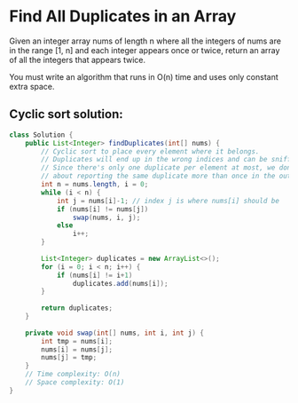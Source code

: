 # Find All Duplicates in an Array

Given an integer array nums of length n where all the integers of nums are in the range [1, n] and each integer appears once or twice, return an array of all the integers that appears twice.

You must write an algorithm that runs in O(n) time and uses only constant extra space.

## Cyclic sort solution:

```Java
class Solution {
    public List<Integer> findDuplicates(int[] nums) {
        // Cyclic sort to place every element where it belongs.
        // Duplicates will end up in the wrong indices and can be sniffed out that way.
        // Since there's only one duplicate per element at most, we don't have to worry
        // about reporting the same duplicate more than once in the output.
        int n = nums.length, i = 0;
        while (i < n) {
            int j = nums[i]-1; // index j is where nums[i] should be
            if (nums[i] != nums[j])
                swap(nums, i, j);
            else
                i++;
        }
        
        List<Integer> duplicates = new ArrayList<>();
        for (i = 0; i < n; i++) {
            if (nums[i] != i+1)
                duplicates.add(nums[i]);
        }
        
        return duplicates;
    }
    
    private void swap(int[] nums, int i, int j) {
        int tmp = nums[i];
        nums[i] = nums[j];
        nums[j] = tmp;
    }
    // Time complexity: O(n)
    // Space complexity: O(1)
}
```
